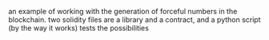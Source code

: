 an example of working with the generation of forceful numbers in the blockchain.
two solidity files are a library and a contract, and a python script (by the way it works) tests the possibilities
